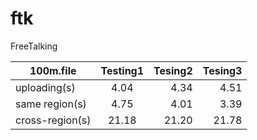 # ftk
FreeTalking


|  100m.file      |  Testing1  |  Tesing2  |  Tesing3  |
| -------------   |:----------:| ---------:| ---------:|
| uploading(s)    |    4.04    |    4.34   |    4.51   |
| same region(s)  |    4.75    |    4.01   |    3.39   |
| cross-region(s) |    21.18   |    21.20  |    21.78  |
